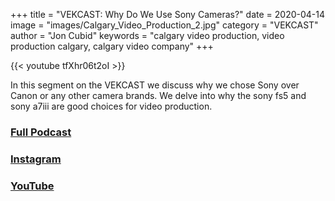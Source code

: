+++
title = "VEKCAST: Why Do We Use Sony Cameras?"
date = 2020-04-14
image = "images/Calgary_Video_Production_2.jpg"
category = "VEKCAST"
author = "Jon Cubid"
keywords = "calgary video production, video production calgary, calgary video company"
+++

{{< youtube tfXhr06t2oI >}}

In this segment on the VEKCAST we discuss why we chose Sony over Canon or any other camera brands. We delve into why the sony fs5 and sony a7iii are good choices for video production.

### [Full Podcast](https://anchor.fm/vek-labs)
### [Instagram](https://www.instagram.com/veklabs/)
### [YouTube](https://www.youtube.com/channel/UC_8CmynHCINGSOZftHJGoUQ)
